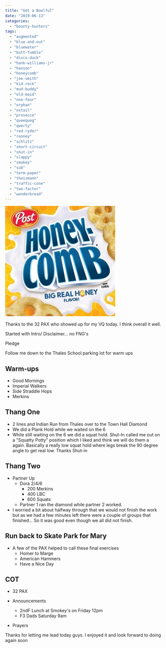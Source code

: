 ```yaml
---
title: "Get a Bowlful"
date: "2019-06-13"
categories: 
  - "bounty-hunters"
tags: 
  - "augmented"
  - "blue-and-out"
  - "bluewater"
  - "butt-fumble"
  - "disco-duck"
  - "hank-williams-jr"
  - "hanson"
  - "honeycomb"
  - "joe-smith"
  - "kid-rock"
  - "mud-buddy"
  - "old-maid"
  - "one-four"
  - "orphan"
  - "oxtail"
  - "prosecco"
  - "queequeg"
  - "qwerty"
  - "red-ryder"
  - "rooney"
  - "schlitz"
  - "short-circuit"
  - "shut-in"
  - "slappy"
  - "smokey"
  - "sub"
  - "term-paper"
  - "theismann"
  - "traffic-cone"
  - "two-factor"
  - "wonderbread"
---
```


![](images/honeycomb-1.png)

Thanks to the 32 PAX who showed up for my VQ today. I think overall it well.

Started with Intro/ Disclaimer... no FNG's

Pledge

Follow me down to the Thales School parking lot for warm ups

## Warm-ups

- Good Mornings
- Imperial Walkers
- Side Straddle Hops
- Merkins

## Thang One

- 2 lines and Indian Run from Thales over to the Town Hall Diamond
- We did a Plank Hold while we waited on the 6
- While still waiting on the 6 we did a squat hold. Shut-In called me out on a "Squatty Potty" position which I liked and think we will do them a again. Basically a really low squat hold where legs break the 90 degree angle to get real low. Thanks Shut-in

## Thang Two

- Partner Up
    - Dora 2/4/6
        - 200 Merkins
        - 400 LBC
        - 600 Squats
    - Partner 1 ran the diamond while partner 2 worked.
- I worried a bit about halfway through that we would not finish the work but as we had a few minutes left there were a couple of groups that finished... So it was good even though we all did not finish.

## Run back to Skate Park for Mary

- A few of the PAX helped to call these final exercises
    - Homer to Marge
    - American Hammers
    - Have a Nice Day

## COT

- 32 PAX
- Announcements
    - 2ndF Lunch at Smokey's on Friday 12pm
    - F3 Dads Saturday 9am

- Prayers

Thanks for letting me lead today guys. I enjoyed it and look forward to doing again soon
